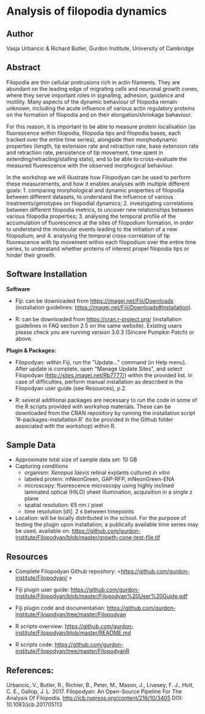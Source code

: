 # Analysis of filopodia dynamics

## Author

Vasja Urbancic & Richard Butler, Gurdon Institute, University of Cambridge

## Abstract


Filopodia are thin cellular protrusions rich in actin filaments. They are abundant on the leading edge of migrating cells and neuronal growth cones, where they serve important roles in signalling, adhesion, guidance and motility. Many aspects of the dynamic behaviour of filopodia remain unknown, including the acute influence of various actin regulatory proteins on the formation of filopodia and on their elongation/shrinkage bahaviour. 

For this reason, it is important to be able to measure protein localisation (as fluorescence within filopodia, filopodia tips and filopodia bases, each tracked over the entire time series), alongside their morphodynamic properties (length, tip extension rate and retraction rate, base extension rate and retraction rate, persistence of tip movement, time spent in extending/retracting/stalling state), and to be able to cross-evaluate the measured fluorescence with the observed morphogical behaviour.

In the workshop we will illustrate how Filopodyan can be used to perform these measurements, and how it enables analyses with multiple different goals: 1. comparing morphological and dynamic properties of filopodia between different datasets, to understand the influence of various treatments/genotypes on filopodial dynamics; 2. investigating correlations between different filopodia metrics, to uncover new relationships between various filopodia properties; 3. analysing the temporal profile of the accumulation of fluorescence at the sites of filopodium formation, in order to understand the molecular events leading to the initiation of a new filopodium; and 4. analysing the temporal cross-correlation of tip fluorescence with tip movement within each filopodium over the entire time series, to understand whether proteins of interest propel filopodia tips or hinder their growth.


## Software Installation


**Software**

* Fiji: can be downloaded from https://imagej.net/Fiji/Downloads (installation guidelines: https://imagej.net/Fiji/Downloads#Installation). 

* R: can be downloaded from https://cran.r-project.org/  (installation guidelines in FAQ section 2.5 on the same website). Existing users please check you are running version 3.0.3 (Sincere Pumpkin Patch) or above. 

**Plugin & Packages:**

* Filopodyan: within Fiji, run the "Update…" command (in Help menu). After update is complete, open "Manage Update Sites", and select Filopodyan (http://sites.imagej.net/Rb7777/) within the provided list. In case of difficulties, perform manual installation as described in the Filopodyan user guide (see Resources), p.2.

* R: several additional packages are necessary to run the code in some of the R scripts provided with workshop materials. These can be downloaded from the CRAN repository by running the installation script 'R-packages-installation.R' (to be provided in the Github folder associated with the workshop) within R.


## Sample Data

- Approximate total size of sample data set: 10 GB
- Capturing conditions
   - organism: *Xenopus laevis* retinal explants cultured *in vitro*
   - labeled protein: mNeonGreen, GAP-RFP, mNeonGreen-ENA
   - microscopy: fluorescence microscopy using highly inclined laminated optical (HILO) sheet illumination, acquisition in a single z plane
   - spatial resolution: 65 nm / pixel
   - time resolution [dt]: 2 s between timepoints
- Location: will be locally distributed in the school. For the purpose of testing the plugin upon installation, a publically available time series may be used, available on: <https://github.com/gurdon-institute/Filopodyan/blob/master/growth-cone-test-file.tif>

## Resources

* Complete Filopodyan Github repository: <https://github.com/gurdon-institute/Filopodyan/ >

* Fiji plugin user guide: <https://github.com/gurdon-institute/Filopodyan/blob/master/Filopodyan%20User%20Guide.pdf>

* Fiji plugin code and documentation: <https://github.com/gurdon-institute/Filopodyan/tree/master/Filopodyan>

* R scripts overview: <https://github.com/gurdon-institute/Filopodyan/blob/master/README.md>

* R scripts code: <https://github.com/gurdon-institute/Filopodyan/tree/master/FilopodyanR>

## References:

Urbancic, V., Butler, R., Richier, B., Peter, M., Mason, J., Livesey, F. J., Holt, C. E., Gallop, J. L. 2017. Filopodyan: An Open-Source Pipeline For The Analysis Of Filopodia. <http://jcb.rupress.org/content/216/10/3405> DOI: 10.1083/jcb.201705113
